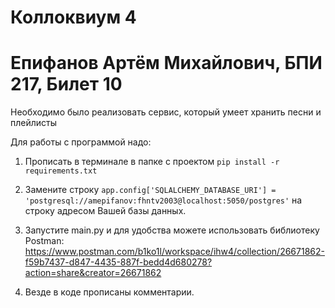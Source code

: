 # Коллоквиум 4
# Епифанов Артём Михайлович, БПИ 217, Билет 10

Необходимо было реализовать сервис, который умеет хранить песни и плейлисты

Для работы с программой надо:

1. Прописать в терминале в папке с проектом ``pip install -r requirements.txt``

2. Замените строку ``app.config['SQLALCHEMY_DATABASE_URI'] = 'postgresql://amepifanov:fhntv2003@localhost:5050/postgres'`` на строку адресом Вашей базы данных.

3. Запустите main.py и для удобства можете использовать библиотеку Postman: https://www.postman.com/b1ko1l/workspace/ihw4/collection/26671862-f59b7437-d847-4435-887f-bedd4d680278?action=share&creator=26671862

4. Везде в коде прописаны комментарии.